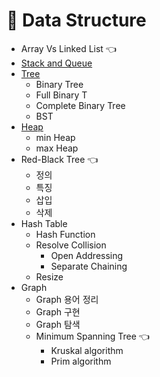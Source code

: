 # 🌳 Data Structure
- Array Vs Linked List 👈
- [Stack and Queue](StackAndQueue.md)
- [Tree](Tree.md)
    - Binary Tree
    - Full Binary T
    - Complete Binary Tree
    - BST
- [Heap](Heap.md)
    - min Heap
    - max Heap
- Red-Black Tree 👈
    - 정의
    - 특징
    - 삽입
    - 삭제
- Hash Table
    - Hash Function
    - Resolve Collision
        - Open Addressing
        - Separate Chaining
    - Resize
- Graph
    - Graph 용어 정리
    - Graph 구현
    - Graph 탐색
    - Minimum Spanning Tree 👈
        - Kruskal algorithm
        - Prim algorithm
